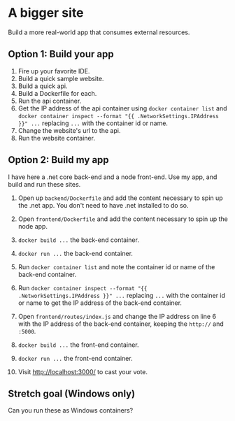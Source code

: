 A bigger site
=============

Build a more real-world app that consumes external resources.


Option 1: Build your app
------------------------

1. Fire up your favorite IDE.
2. Build a quick sample website.
3. Build a quick api.
4. Build a Dockerfile for each.
5. Run the api container.
6. Get the IP address of the api container using `docker container list` and `docker container inspect --format "{{ .NetworkSettings.IPAddress }}" ...` replacing `...` with the container id or name.
7. Change the website's url to the api.
8. Run the website container.


Option 2: Build my app
----------------------

I have here a .net core back-end and a node front-end.  Use my app, and build and run these sites.

1. Open up `backend/Dockerfile` and add the content necessary to spin up the .net app.  You don't need to have .net installed to do so.

2. Open `frontend/Dockerfile` and add the content necessary to spin up the node app.

3. `docker build ...` the back-end container.

4. `docker run ...` the back-end container.

5. Run `docker container list` and note the container id or name of the back-end container.

6. Run `docker container inspect --format "{{ .NetworkSettings.IPAddress }}" ...` replacing `...` with the container id or name to get the IP address of the back-end container.

7. Open `frontend/routes/index.js` and change the IP address on line 6 with the IP address of the back-end container, keeping the `http://` and `:5000`.

8. `docker build ...` the front-end container.

9. `docker run ...` the front-end container.

10. Visit [http://localhost:3000/](http://localhost:3000/) to cast your vote.


Stretch goal (Windows only)
---------------------------

Can you run these as Windows containers?
